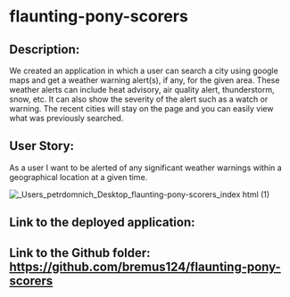 # flaunting-pony-scorers
## Description:
We created an application in which a user can search a city using google maps and get a weather warning alert(s), if any, for the given area. These weather alerts can include heat advisory, air quality alert, thunderstorm, snow, etc. It can also show the severity of the alert such as a watch or warning. The recent cities will stay on the page and you can easily view what was previously searched. 

## User Story:
As a user I want to be alerted of any significant weather warnings within a geographical location at a given time.


![_Users_petrdomnich_Desktop_flaunting-pony-scorers_index html (1)](https://user-images.githubusercontent.com/106128434/180104486-7eb00681-cac5-4d5a-91de-ce7100828de6.png)

## Link to the deployed application:

## Link to the Github folder: https://github.com/bremus124/flaunting-pony-scorers
